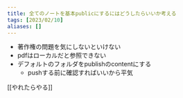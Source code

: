 ```yaml
---
title: 全てのノートを基本publicにするにはどうしたらいいか考える
tags: [2023/02/10]
aliases: []
---
```


- 著作権の問題を気にしないといけない
- pdfはローカルだと参照できない
- デフォルトのフォルダをpublishのcontentにする
	- pushする前に確認すればいいから平気


[[やれたらやる]]